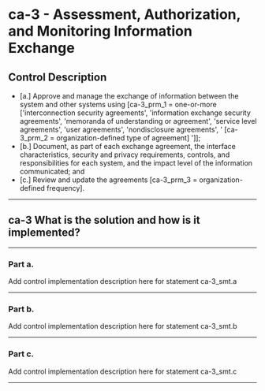 # ca-3 - Assessment, Authorization, and Monitoring Information Exchange

## Control Description

- \[a.\] Approve and manage the exchange of information between the system and other systems using \[ca-3_prm_1 = one-or-more \['interconnection security agreements', 'information exchange security agreements', 'memoranda of understanding or agreement', 'service level agreements', 'user agreements', 'nondisclosure agreements', ' \[ca-3_prm_2 = organization-defined type of agreement\] '\]\];
- \[b.\] Document, as part of each exchange agreement, the interface characteristics, security and privacy requirements, controls, and responsibilities for each system, and the impact level of the information communicated; and
- \[c.\] Review and update the agreements \[ca-3_prm_3 = organization-defined frequency\].

______________________________________________________________________

## ca-3 What is the solution and how is it implemented?

______________________________________________________________________

### Part a.

Add control implementation description here for statement ca-3_smt.a

______________________________________________________________________

### Part b.

Add control implementation description here for statement ca-3_smt.b

______________________________________________________________________

### Part c.

Add control implementation description here for statement ca-3_smt.c

______________________________________________________________________
